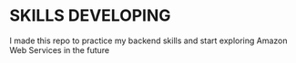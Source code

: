 # SKILLS DEVELOPING
I made this repo to practice my backend skills and start exploring Amazon Web Services in the future 